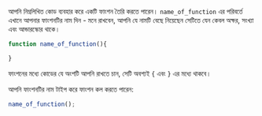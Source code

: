 আপনি নিম্নলিখিত কোড ব্যবহার করে একটি ফাংশন তৈরি করতে পারেন। `name_of_function` এর পরিবর্তে এখানে আপনার ফাংশনটির নাম দিন - মনে রাখবেন, আপনি যে নামটি বেছে নিয়েছেন সেটিতে যেন কেবল অক্ষর, সংখ্যা এবং আন্ডারস্কোর থাকে।

```javascript
function name_of_function(){

}
```

ফাংশনের মধ্যে কোডের যে অংশটি আপনি রাখতে চান, সেটি অবশ্যই `{` এবং `}` এর মধ্যে থাকবে।

আপনি ফাংশনটির নাম টাইপ করে ফাংশন কল করতে পারেন:

```javascript
name_of_function();
```